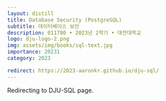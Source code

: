 ```yaml
---
layout: distill
title: Database Security (PostgreSQL)
subtitle: 데이터베이스 보안
description: 011780 • 2023년 2학기 • 대전대학교
logo: dju-logo-2.png
img: assets/img/books/sql-text.jpg
importance: 20231
category: 2023

redirect: https://2023-aaronkr.github.io/dju-sql/
---
```


Redirecting to DJU-SQL page.
